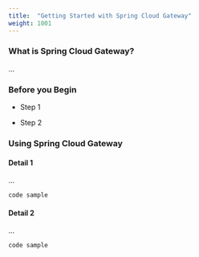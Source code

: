 ```yaml
---
title:  "Getting Started with Spring Cloud Gateway"
weight: 1001
---
```


### What is Spring Cloud Gateway?

...

### Before you Begin

- Step 1

- Step 2

### Using Spring Cloud Gateway

#### Detail 1

...

```
code sample
```

#### Detail 2

...

```
code sample
```

